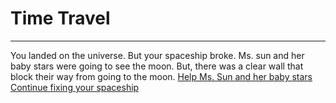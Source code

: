 # Time Travel
---
You landed on the universe. But your spaceship broke. Ms. sun and her baby stars were going to see the moon. But, there was a clear wall that block their way from going to the 
moon.
[Help Ms. Sun and her baby stars](solution-2.md)
[Continue fixing your spaceship](solution-1.md)